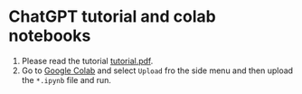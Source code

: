 # ChatGPT tutorial and colab notebooks

1. Please read the tutorial [tutorial.pdf](tutorial.pdf).
1. Go to [Google Colab](https://colab.research.google.com) and select `Upload` fro the side menu and then upload the `*.ipynb` file and run.

